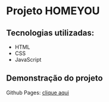 # Projeto HOMEYOU
## Tecnologias utilizadas:
- HTML
- CSS
- JavaScript
## Demonstração do projeto
Github Pages: [clique aqui](https://ramonpietro.github.io/homeyou/)
